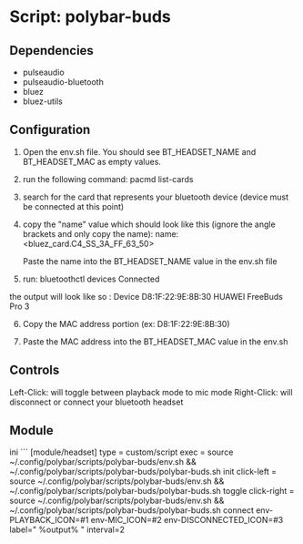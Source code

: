 # Script: polybar-buds

## Dependencies

- pulseaudio
- pulseaudio-bluetooth
- bluez
- bluez-utils

## Configuration

1. Open the env.sh file. You should see BT_HEADSET_NAME and BT_HEADSET_MAC as empty values.

2. run the following command: pacmd list-cards

3. search for the card that represents your bluetooth device (device must be connected at this point)

4. copy the "name" value which should look like this (ignore the angle brackets and only copy the name):
   name: <bluez_card.C4_SS_3A_FF_63_50>

   Paste the name into the BT_HEADSET_NAME value in the env.sh file

5. run: bluetoothctl devices Connected

the output will look like so : Device D8:1F:22:9E:8B:30 HUAWEI FreeBuds Pro 3

6. Copy the MAC address portion (ex: D8:1F:22:9E:8B:30)

7. Paste the MAC address into the BT_HEADSET_MAC value in the env.sh

## Controls

Left-Click: will toggle between playback mode to mic mode
Right-Click: will disconnect or connect your bluetooth headset

## Module

ini ```
[module/headset]
type = custom/script
exec = source ~/.config/polybar/scripts/polybar-buds/env.sh && ~/.config/polybar/scripts/polybar-buds/polybar-buds.sh init
click-left = source ~/.config/polybar/scripts/polybar-buds/env.sh && ~/.config/polybar/scripts/polybar-buds/polybar-buds.sh toggle
click-right = source ~/.config/polybar/scripts/polybar-buds/env.sh && ~/.config/polybar/scripts/polybar-buds/polybar-buds.sh connect
env-PLAYBACK_ICON=#1
env-MIC_ICON=#2
env-DISCONNECTED_ICON=#3
label=" %output% "
interval=2

```

```
